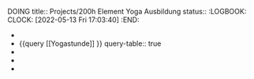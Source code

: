 DOING title:: Projects/200h Element Yoga Ausbildung
status::
:LOGBOOK:
CLOCK: [2022-05-13 Fri 17:03:40]
:END:

-
- {{query [[Yogastunde]] }}
  query-table:: true
-
-
-